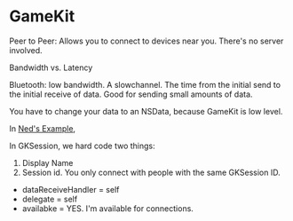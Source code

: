 # GameKit

Peer to Peer:
Allows you to connect to devices near you. There's no server involved.

Bandwidth vs. Latency

Bluetooth: low bandwidth. A slowchannel. The time from the initial send to the initial receive of data. Good for sending small amounts of data.


You have to change your data to an NSData, because GameKit is low level.

In [Ned's Example](https://github.com/ruggeri/GameKitDemo/blob/master/GameKitDemo/GameViewController.m), 

In GKSession, we hard code two things:
1. Display Name
2. Session id. You only connect with people with the same GKSession ID. 
- dataReceiveHandler = self
- delegate = self
- availabke = YES. I'm available for connections.



